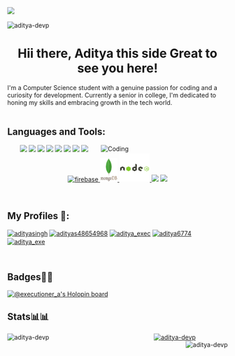 <img src=https://camo.githubusercontent.com/f7894ccfe5f969fc2ef0c0023ae611e88da80b9381f0b90360d58b158d27593b/68747470733a2f2f692e696d6775722e636f6d2f344153616679302e706e67>
<p align="left"> <img src="https://komarev.com/ghpvc/?username=aditya-devp&label=Profile%20views&color=0e75b6&style=flat" alt="aditya-devp" /> </p>

<h1 align="Center">Hii there, Aditya this side Great to see you here!</h1>
<!-- <h2 align="Center">Competitive Coder||Web Developer||An Autodidact😁</h2> -->
<!-- <img align="left" alt= "Coding" width="300" src="https://camo.githubusercontent.com/ce3a4e7a6ec90f401d6dfd4865da0cc60f0647ee1dec12eb62550e489346f825/68747470733a2f2f7777772e636f6465636f726e6572732e636f6d2f77702d636f6e74656e742f75706c6f6164732f323031382f30352f73656e696f722d66726f6e742d656e642d646576656c6f7065722d6f70656e696e67732d312e676966"/><br> -->

I'm a Computer Science student with a genuine passion for coding and a curiosity for development. Currently a senior in college, I'm dedicated to honing my skills and embracing growth in the tech world.
<br><br>
  
  <h2> Languages and Tools:</h2>
 <img align="right" alt= "Coding" width="290" src="https://camo.githubusercontent.com/e20822b4282c07ffd010cd05f855a6561d3b62358ca9e607e4901288dd748fcb/68747470733a2f2f63646e2e6472696262626c652e636f6d2f75736572732f323133313939332f73637265656e73686f74732f343934383733362f74686f75676874776f726b732d6769665f6472696262626c652e676966 "/>
<p align="center">
<img src=https://img.icons8.com/color/344/c-plus-plus-logo.png height="55"/>
<img src=https://img.icons8.com/color/344/java-coffee-cup-logo--v1.png height="55"/>
<img src=https://img.icons8.com/stickers/344/python.png height="55"/>
<img src=https://img.icons8.com/color/344/html-5--v1.png height="55"/>
<img src=https://img.icons8.com/fluency/344/css3.png height="55"/>
<img src=https://img.icons8.com/color/344/javascript--v1.png height="55"/>
<img src=https://img.icons8.com/fluency/344/my-sql.png height="55"/>
<img src=https://img.icons8.com/plasticine/344/react.png height="55"/>
<a href="https://firebase.google.com/" target="_blank" rel="noreferrer"> <img src="https://www.vectorlogo.zone/logos/firebase/firebase-icon.svg" alt="firebase" width="50" height="55"/> </a>
<a href="https://www.mongodb.com/" target="_blank" rel="noreferrer"> <img src="https://raw.githubusercontent.com/devicons/devicon/master/icons/mongodb/mongodb-original-wordmark.svg" alt="mongodb" width="40" height="55"/> </a>
<a href="https://nodejs.org" target="_blank" rel="noreferrer"> <img src="https://raw.githubusercontent.com/devicons/devicon/master/icons/nodejs/nodejs-original-wordmark.svg" alt="nodejs" width="70" height="65"/> </a>
<img src="https://img.shields.io/badge/VS%20Code-007ACC.svg?&style=for-the-badge&logo=visual-studio-code&logoColor=white" height="55"/>
<img src="https://img.shields.io/badge/-Git-black?&style=for-the-badge&logo=git" height="55"/><br>
  <br><br>
  <h2 align="left">My Profiles 👀:</h2>
<p align="left">
<a href="https://linkedin.com/in/aditya-singh-97396a21a" target="blank"><img align="center" src="https://raw.githubusercontent.com/rahuldkjain/github-profile-readme-generator/master/src/images/icons/Social/linked-in-alt.svg" alt="adityasingh" height="30" width="60" /></a>
  <a href="https://twitter.com/adityas48654968" target="blank"><img align="center" src="https://raw.githubusercontent.com/rahuldkjain/github-profile-readme-generator/master/src/images/icons/Social/twitter.svg" alt="adityas48654968" height="30" width="60" /></a>
 <a href="https://www.leetcode.com/aditya_exec" target="blank"><img align="center" src="https://raw.githubusercontent.com/rahuldkjain/github-profile-readme-generator/master/src/images/icons/Social/leet-code.svg" alt="aditya_exec" height="40" width="65" /></a>
<a href="https://auth.geeksforgeeks.org/user/aditya6774" target="blank"><img align="center" src="https://raw.githubusercontent.com/rahuldkjain/github-profile-readme-generator/master/src/images/icons/Social/geeks-for-geeks.svg" alt="aditya6774" height="30" width="75" /></a>
  <a href="https://codeforces.com/profile/aditya_exe" target="blank"><img align="center" src="https://raw.githubusercontent.com/rahuldkjain/github-profile-readme-generator/master/src/images/icons/Social/codeforces.svg" alt="aditya_exe" height="30" width="65" /></a>
  
</p>
<br>

<h2>Badges🏅🏅</h2>

[![@executioner_a's Holopin board ](https://holopin.me/executioner_a)](https://holopin.io/@executioner_a)

<h2>Stats📊📊</h2>

  <div style="float: left; width: 50%; margin: 0 10px 0 0;">
  <img align="left" src="https://github-readme-stats.vercel.app/api?username=aditya-devp&show_icons=true&theme=merko&locale=en" alt="aditya-devp"/>
</div>
<div style="float: right; width: 50%; margin: 0 0 0 10px;">
  <img align="right" src="https://github-readme-streak-stats.herokuapp.com/?user=aditya-devp&&theme=tokyonight" alt="aditya-devp" />
</div>
  <p align="center"> <a href="https://github.com/ryo-ma/github-profile-trophy"><img src="https://github-profile-trophy.vercel.app/?username=aditya-devp&theme=radical" alt="aditya-devp" /></a> </p>

<!---
Aditya-devp/Aditya-devp is a ✨ special ✨ repository because its `README.md` (this file) appears on your GitHub profile.
You can click the Preview link to take a look at your changes.
--->
